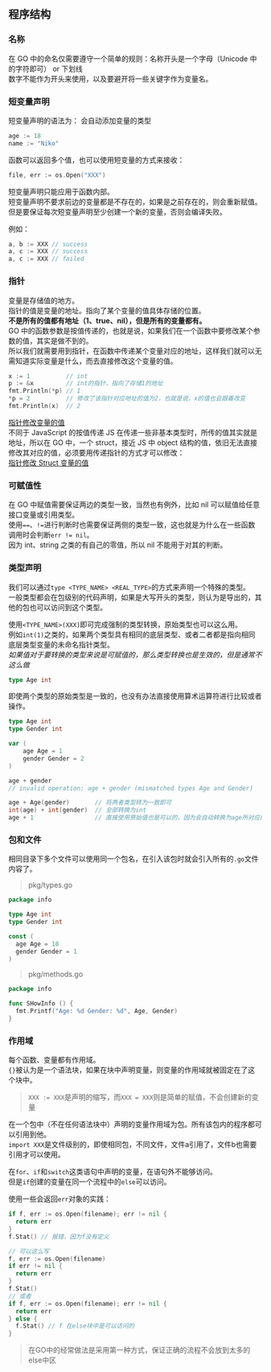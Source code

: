 ## 程序结构

### 名称

在 GO 中的命名仅需要遵守一个简单的规则：名称开头是一个字母（Unicode 中的字符即可） or 下划线  
数字不能作为开头来使用，以及要避开将一些关键字作为变量名。

### 短变量声明

短变量声明的语法为：
会自动添加变量的类型

```go
age := 18
name := "Niko"
```

函数可以返回多个值，也可以使用短变量的方式来接收：

```go
file, err := os.Open("XXX")
```

短变量声明只能应用于函数内部。  
短变量声明不要求前边的变量都是不存在的，如果是之前存在的，则会重新赋值。  
但是要保证每次短变量声明至少创建一个新的变量，否则会编译失败。

例如：

```go
a, b := XXX // success
a, c := XXX // success
a, c := XXX // failed
```

### 指针

变量是存储值的地方。  
指针的值是变量的地址。指向了某个变量的值具体存储的位置。  
**不是所有的值都有地址（1、true、nil），但是所有的变量都有。**  
GO 中的函数参数是按值传递的，也就是说，如果我们在一个函数中要修改某个参数的值，其实是做不到的。  
所以我们就需要用到指针，在函数中传递某个变量对应的地址，这样我们就可以无需知道实际变量是什么，而去直接修改这个变量的值。

```go
x := 1          // int
p := &x         // int的指针，指向了存储1的地址
fmt.Println(*p) // 1
*p = 2          // 修改了该指针对应地址的值为2，也就是说，x的值也会跟着改变
fmt.Println(x)  // 2
```

[指针修改变量的值](/labs/storage/go/ch2/point-simaple/main.go)  
不同于 JavaScript 的按值传递 JS 在传递一些非基本类型时，所传的值其实就是地址，所以在 GO 中，一个 struct，接近 JS 中 object 结构的值，依旧无法直接修改其对应的值，必须要用传递指针的方式才可以修改：  
[指针修改 Struct 变量的值](/labs/storage/go/ch2/point-simaple/main.go)

### 可赋值性

在 GO 中赋值需要保证两边的类型一致，当然也有例外，比如 nil 可以赋值给任意接口变量或引用类型。  
使用`==`、`!=`进行判断时也需要保证两侧的类型一致，这也就是为什么在一些函数调用时会判断`err != nil`。  
因为 int、string 之类的有自己的零值，所以 nil 不能用于对其的判断。

### 类型声明

我们可以通过`type <TYPE_NAME> <REAL_TYPE>`的方式来声明一个特殊的类型。  
一般类型都会在包级别的代码声明，如果是大写开头的类型，则认为是导出的，其他的包也可以访问到这个类型。  

使用`<TYPE_NAME>(XXX)`即可完成强制的类型转换，原始类型也可以这么用。  
例如`int(1)`之类的，如果两个类型具有相同的底层类型、或者二者都是指向相同底层类型变量的未命名指针类型。  
*如果值对于要转换的类型来说是可赋值的，那么类型转换也是生效的，但是通常不这么做*

```go
type Age int
```

即使两个类型的原始类型是一致的，也没有办法直接使用算术运算符进行比较或者操作。  

```go
type Age int
type Gender int

var (
	age Age = 1
	gender Gender = 2
)

age + gender
// invalid operation: age + gender (mismatched types Age and Gender)

age + Age(gender)       // 将两者类型转为一致即可
int(age) + int(gender)  // 全部转换为int
age + 1                 // 直接使用原始值也是可以的，因为会自动转换为age所对应的类型
```

### 包和文件

相同目录下多个文件可以使用同一个包名，在引入该包时就会引入所有的`.go`文件内容了。  
> pkg/types.go

```go
package info

type Age int
type Gender int

const (
  age Age = 18
  gender Gender = 1
)
```

> pkg/methods.go

```go
package info

func SHowInfo () {
  fmt.Printf("Age: %d Gender: %d", Age, Gender)
}
```

### 作用域

每个函数、变量都有作用域。  
`{}`被认为是一个语法块，如果在块中声明变量，则变量的作用域就被固定在了这个块中。  
> `XXX := XXX`是声明的缩写，而`XXX = XXX`则是简单的赋值，不会创建新的变量

在一个包中（不在任何语法块中）声明的变量作用域为包。所有该包内的程序都可以引用到他。  
`import XXX`是文件级别的，即使相同包，不同文件，文件a引用了，文件b也需要引用才可以使用。  

在`for`、`if`和`switch`这类语句中声明的变量，在语句外不能够访问。  
但是`if`创建的变量在同一个流程中的`else`可以访问。  

使用一些会返回`err`对象的实践：
```go
if f, err := os.Open(filename); err != nil {
  return err
}
f.Stat() // 报错，因为f没有定义

// 可以这么写
f, err := os.Open(filename)
if err != nil {
  return err
}
f.Stat()
// 或者
if f, err := os.Open(filename); err != nil {
  return err
} else {
  f.Stat() // f 在else块中是可以访问的
}
```
> 在GO中的经常做法是采用第一种方式，保证正确的流程不会放到太多的else中区